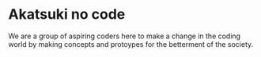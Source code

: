 # Akatsuki no code
We are a group of aspiring coders here to make a change in the coding world by making concepts and protoypes for the betterment of the society.

